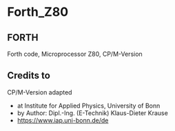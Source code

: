 # Forth_Z80

## FORTH
Forth code, Microprocessor Z80, CP/M-Version 

## Credits to
CP/M-Version adapted  
- at Institute for Applied Physics, University of Bonn 
- by Author: Dipl.-Ing. (E-Technik) Klaus-Dieter Krause
- https://www.iap.uni-bonn.de/de
